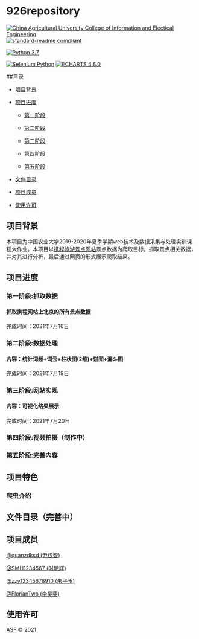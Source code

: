 # 926repository

[![China Agricultural University College of Information and Electical Engineering](https://img.shields.io/static/v1?label=CAU&message=CIEE&color=R0-G135-B60&link=https://www.cau.edu.cn&link=http://ciee.cau.edu.cn/)](https://www.cau.edu.cn) [![standard-readme compliant](https://img.shields.io/badge/readme%20style-standard-brightgreen.svg?style=flat-square)](https://github.com/RichardLitt/standard-readme)

[![Python 3.7](https://img.shields.io/badge/Python-3.7-blue?style=flat-square&logo=python)](https://www.python.org/) 

[![Selenium Python](https://img.shields.io/badge/Selenium-Python-orange?style=flat-square)](https://www.selenium.dev/) [![ECHARTS 4.8.0](https://img.shields.io/badge/ECHARTS-4.8.0-orange?style=flat-square&logo=apache-echarts)](https://echarts.apache.org/zh/index.html)

##目录

- [项目背景](#项目背景)

- [项目进度](#项目进度)

  - [第一阶段](#第一阶段:抓取数据)

  - [第二阶段](#第二阶段:数据处理)

  - [第三阶段](#第三阶段:网页实现)

  - [第四阶段](#第四阶段:视频拍摄)
  - [第五阶段](#第五阶段:完善内容) 

- [文件目录](#文件目录)

- [项目成员](#项目成员)

- [使用许可](#使用许可)
  
 ## 项目背景

本项目为中国农业大学2019-2020年夏季学期web技术及数据采集与处理实训课程大作业。本项目以<a href="https://you.ctrip.com/">携程旅游景点网站</a>景点数据为爬取目标，抓取景点相关数据，并对其进行分析，最后通过网页的形式展示爬取结果。

 ## 项目进度

 ### 第一阶段:抓取数据
 
 #### 抓取携程网站上北京的所有景点数据
 
 完成时间：2021年7月16日
 
 ### 第二阶段:数据处理
 
 #### 内容：统计词频+词云+柱状图(2维)+饼图+漏斗图
 
 完成时间：2021年7月19日
 
 ### 第三阶段:网站实现
 
 #### 内容：可视化结果展示
 
 完成时间：2021年7月20日

 ### 第四阶段:视频拍摄（制作中）
 
 ### 第五阶段:完善内容
 
 ## 项目特色
 
 ### 爬虫介绍
  
 
 ## 文件目录（完善中）
 
 ## 项目成员
 
 <a href="https://github.com/quanzdksd">@quanzdksd (尹权智)</a>
 
 <a href="https://github.com/SMH1234567">@SMH1234567 (时明辉)</a>

 <a href="https://github.com/zzy12345678910">@zzy12345678910 (朱子玉)</a>
 
 <a href="https://github.com/FlorianTwo">@FlorianTwo (李昊斐)</a>
 
## 使用许可

[ASF](LICENSE) © 2021
